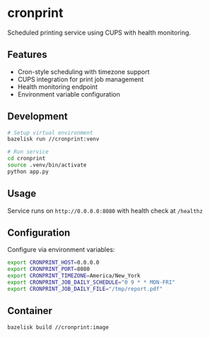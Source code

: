 # cronprint

Scheduled printing service using CUPS with health monitoring.

## Features

- Cron-style scheduling with timezone support
- CUPS integration for print job management
- Health monitoring endpoint
- Environment variable configuration

## Development

```bash
# Setup virtual environment
bazelisk run //cronprint:venv

# Run service
cd cronprint
source .venv/bin/activate
python app.py
```

## Usage

Service runs on `http://0.0.0.0:8080` with health check at `/healthz`

## Configuration

Configure via environment variables:

```bash
export CRONPRINT_HOST=0.0.0.0
export CRONPRINT_PORT=8080
export CRONPRINT_TIMEZONE=America/New_York
export CRONPRINT_JOB_DAILY_SCHEDULE="0 9 * * MON-FRI"
export CRONPRINT_JOB_DAILY_FILE="/tmp/report.pdf"
```

## Container

```bash
bazelisk build //cronprint:image
```

